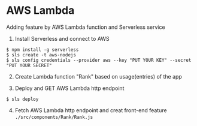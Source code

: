 # AWS Lambda 
Adding feature by AWS Lambda function and Serverless service

1. Install Serverless and connect to AWS
```
$ npm install -g serverless
$ sls create -t aws-nodejs
$ sls config credentials --provider aws --key "PUT YOUR KEY" --secret "PUT YOUR SECRET"
```

2. Create Lambda function "Rank" based on usage(entries) of the app  

3. Deploy and GET AWS Lambda http endpoint

```
$ sls deploy
```

4. Fetch AWS Lambda http endpoint and creat front-end feature `./src/components/Rank/Rank.js`
